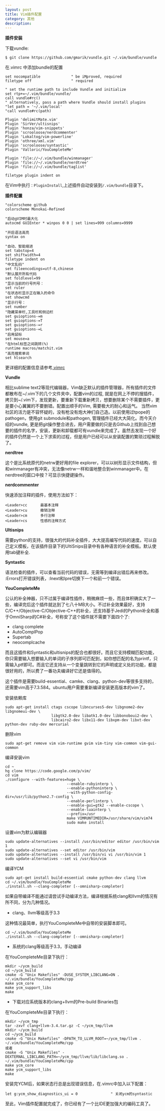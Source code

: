 ```yaml
---
layout: post
title: Vim插件配置
category: 其他
description:
---
```


**插件安装**   

下载vundle:  

	$ git clone https://github.com/gmarik/vundle.git ~/.vim/bundle/vundle

在.vimrc 中添加bundle的配置  
	

	set nocompatible              " be iMproved, required
	filetype off                  " required

	" set the runtime path to include Vundle and initialize
	set rtp+=~/.vim/bundle/vundle/
	call vundle#rc()
	" alternatively, pass a path where Vundle should install plugins
	"let path = '~/.vim/local'
	"call vundle#rc(path)

	Plugin 'delimitMate.vim'
	Plugin 'SirVer/ultisnips'
	Plugin 'honza/vim-snippets'
	Plugin 'scrooloose/nerdcommenter'
	Plugin 'Lokaltog/vim-powerline'
	Plugin 'othree/xml.vim'
	Plugin 'scrooloose/syntastic'
	Plugin 'Valloric/YouCompleteMe'

	Plugin 'file://~/.vim/bundle/winmanager'
	Plugin 'file://~/.vim/bundle/nerdtree'
	Plugin 'file://~/.vim/bundle/taglist'

	filetype plugin indent on 

在Vim中执行`：PluginInstall`,上述插件自动安装到`/.vim/bundle`目录下。

**插件配置**

	"colorscheme github                                                     
	colorscheme Monokai-Refined

	"启动gVIM时最大化
	autocmd GUIEnter * winpos 0 0 | set lines=999 columns=9999

	"开启语法高亮
	syntax on

	"自动、智能缩进
	set tabstop=4
	set shiftwidth=4
	filetype indent on
	"中文乱码"
	set fileencodings=utf-8,chinese
	"默认展开所有代码
	set foldlevel=99
	"显示当前的行号列号：
	set ruler
	"在状态栏显示正在输入的命令
	set showcmd
	"显示行号：
	set number
	"隐藏菜单栏,工具栏和侧边栏
	set guioptions-=m
	set guioptions-=T
	set guioptions-=r
	set guioptions-=L
	"启用鼠标
	set mouse=a
	"在html标签之间跳转(%)
	runtime macros/matchit.vim 
	"高亮搜索单词
	set hlsearch    

更详细的配置信息请参考[.vimrc](https://github.com/JengChen/VimPlugins)   


**Vundle**  

相比sublime text2等现代编辑器，Vim缺乏默认的插件管理器，所有插件的文件都散布在~/.vim下的几个文件夹中，配置vim的过程, 就是在网上不停的搜插件，拷贝到~/.vim下，发现更新，要重新下载重新拷贝，想要删除某个不需要插件，更是要小心翼翼的不要删错。配置出顺手的Vim, 需要极大的耐心和运气。
当然vim社区的活力是不容怀疑的，没有枪没有炮大神们自己造。以前使用过tpope的pathogen，使用git submodule和pathogen, 管理插件已经大大简化。而今天介绍的vundle, 更是把git操作整合进去，用户需要做的只是去Github上找到自己想要的插件的名字，安装，更新和卸载都可有vundle来完成了。虽然去发现一个好的插件仍然是一个上下求索的过程，但是用户已经可以从安装配置的繁琐过程解脱了。
  
**nerdtree**    

这个是比系统原代的netrw更好用的file explorer，可以以树形显示文件结构，但和winmanager有冲突，无法像netrw一样和谐地整合到winmanager中。在nerdtree的窗口中按？可显示快捷键操作。  

**nerdcommenter**     

快速添加注释的插件，使用方法如下：  

	<Leader>cc      最基本注释
	<Leader>cu      撤销注释
	<Leader>cm      多行注释
	<Leader>cs      性感的注释方式   
**Ultisnips**  

需要python的支持，很强大的代码补全插件，大大提高编写代码的速度。可以自己定义模板，在该插件目录下的UltiSnips目录中有各种语言的补全模板。默认使用tab键补全.  

**Syntastic**   

语法检查的插件，可以查看当前代码的错误，无需等到编译出错后再来修改。 :Errors打开错误列表，:lnext和lpre切换下一个和前一个错误。   

**YouCompleteMe**   
 
公认的补全神器，只不过属于编译性插件，稍微麻烦一些，而且体积确实大了一些，编译完后这个插件就达到了七八十MB大小。不过补全效果最好，支持C/C++/Objective-C/Objective-C++的补全，还支持基于Jedi的Python补全和基于OmniSharp的C#补全，号称安了这个插件就不需要下面四个了:   

- clang complete
- AutoComplPop
- Supertab
- neocomplcache   

而且这插件和Syntastic和ultisnips的配合也都很好。而且它支持模糊匹配功能，你只需要输入想要输入的单词的子序列即可匹配到，如你想匹配的名为printf，只需输入ptf即可。而且它还支持从一个变量跳转到它的声明或定义处的功能，都是很好用的，所以费了一番功夫编译好它还是值得的。  

这个插件是需要build-essential、camke、clang、python-dev等很多支持的，还需要vim高于7.3.584。ubuntu用户需要重新编译安装更高版本的vim了。  

安装依赖库   

	sudo apt-get install ctags cscope libncurses5-dev libgnome2-dev libgnomeui-dev \
	                     libgtk2.0-dev libatk1.0-dev libbonoboui2-dev \
	                     libcairo2-dev libx11-dev libxpm-dev libxt-dev python-dev ruby-dev mercurial   
删除vim  

	sudo apt-get remove vim vim-runtime gvim vim-tiny vim-common vim-gui-common  

编译安装vim   

	cd ~
	hg clone https://code.google.com/p/vim/
	cd vim
	./configure --with-features=huge \
								--enable-rubyinterp \
								--enable-pythoninterp \
								--with-python-config-dir=/usr/lib/python2.7-config \
								--enable-perlinterp \
								--enable-gui=gtk2 --enable-cscope \
								--enable-luainterp \
								--prefix=/usr
								make VIMRUNTIMEDIR=/usr/share/vim/vim74
								sudo make install  

设置vim为默认编辑器  

	sudo update-alternatives --install /usr/bin/editor editor /usr/bin/vim 1
	sudo update-alternatives --set editor /usr/bin/vim
	sudo update-alternatives --install /usr/bin/vi vi /usr/bin/vim 1
	sudo update-alternatives --set vi /usr/bin/vim   

编译YCM  

	sudo apt-get install build-essential cmake python-dev clang llvm
	cd ~/.vim/bundle/YouCompleteMe
	./install.sh --clang-completer [--omnisharp-completer]   

如果自带编译不能通过请尝试手动编译方法，编译根据系统clang和llvm的情况有所不同，分为几种情况。   

- clang、llvm等级高于3.3  

这种情况最简单，执行YouCompleteMe中自带的安装脚本即可。  

	cd ~/.vim/bundle/YouCompleteMe
	./install.sh --clang-completer [--omnisharp-completer]   
 
- 系统的clang等级高于3.3，手动编译   

在YouCompleteMe目录下执行：   
     
    mkdir ~/ycm_build  
	cd ~/ycm_build  
	cmake -G "Unix Makefiles" -DUSE_SYSTEM_LIBCLANG=ON . ~/.vim/bundle/YouCompleteMe/cpp  
	make ycm_core  
	make ycm_support_libs  
	make  


- 下载对应系统版本的clang+llvm的Pre-build Binaries包    
  
在YouCompleteMe目录下执行：    

	mkdir ~/ycm_tmp  
	tar -zxvf clang+llvm-3.4.tar.gz -C ~/ycm_tmp/llvm  
	mkdir ~/ycm_build  
	cd ~/ycm_build  
	cmake -G "Unix Makefiles" -DPATH_TO_LLVM_ROOT=~/ycm_tmp/llvm . ~/.vim/bundle/YouCompleteMe/cpp  
	或者  
	cmake -G "Unix Makefiles" -DEXTERNAL_LIBCLANG_PATH=~/ycm_tmp/llvm/lib/libclang.so . ~/.vim/bundle/YouCompleteMe/cpp  
	make ycm_core  
	make ycm_support_libs  
	make    

安装完YCM后，如果状态行总是出现错误信息，在.vimrc中加入以下配置：   

	let g:ycm_show_diagnostics_ui = 0               " 关闭ycm的syntastic    

至此，Vim插件配置就完成了，你已经有了一个比IDE更加强大的编码工具了。
